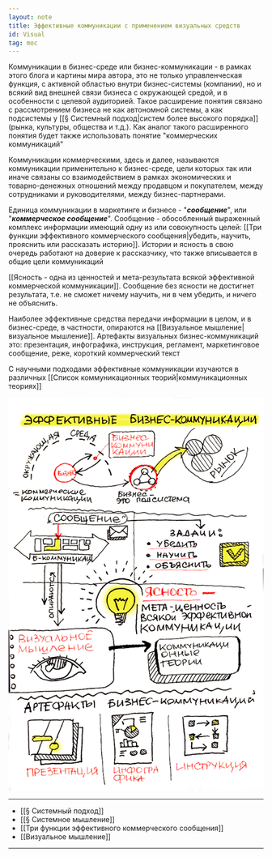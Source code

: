 ```yaml
---
layout: note
title: Эффективные коммуникации с применением визуальных средств
id: Visual
tag: moc
---
```


Коммуникации в бизнес-среде или бизнес-коммуникации - в рамках этого блога и картины мира автора, это не только управленческая функция, с активной областью внутри бизнес-системы (компании), но и всякий вид внешней связи бизнеса с окружающей средой, и в особенности с целевой аудиторией. Такое расширение понятия связано с рассмотрением бизнеса не как автономной системы, а как подсистемы у [[§ Системный подход|систем более высокого порядка]] (рынка, культуры, общества и т.д.). Как аналог такого расширенного понятия будет также использовать понятие "коммерческих коммуникаций"

Коммуникации коммерческими, здесь и далее, называются коммуникации применительно к бизнес-среде, цели которых так или иначе связаны со взаимодействием в рамках экономических и товарно-денежных отношений между продавцом и покупателем, между сотрудниками и руководителями, между бизнес-партнерами. 

Единица коммуникации в маркетинге и бизнесе - "***сообщение***", или "***коммерческое сообщение***". Сообщение - обособленный выраженный комплекс информации имеющий одну из или совокупность целей: [[Три функции эффективного коммерческого сообщения|убедить, научить, прояснить или рассказать историю]]. Истории и ясность в свою очередь работают на доверие к рассказчику, что также вписывается в общие цели коммуникаций

[[Ясность - одна из ценностей и мета-результата всякой эффективной коммерческой коммуникации]]. Сообщение без ясности не достигнет результата, т.е. не сможет ничему научить, ни в чем убедить, и ничего не объяснить.

Наиболее эффективные средства передачи информации в целом, и в бизнес-среде, в частности, опираются на [[Визуальное мышление|визуальное мышление]]. Артефакты визуальных бизнес-коммуникаций это: презентация, инфографика, инструкция, регламент, маркетинговое сообщение, реже, короткий коммерческий текст

С научными подходами эффективные коммуникации изучаются в различных [[Список коммуникационных теорий|коммуникационных теориях]]


<p>
<img src="/assets/Эффективные коммуникации в бизнес-среде. 3.png">
</p>

---
- [[§ Системный подход]]
- [[§ Системное мышление]]
- [[Три функции эффективного коммерческого сообщения]]
- [[Визуальное мышление]]
----
